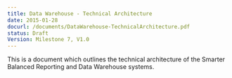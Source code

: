 ```yaml
---
title: Data Warehouse - Technical Architecture 
date: 2015-01-28
docurl: /documents/DataWarehouse-TechnicalArchitecture.pdf
status: Draft
Version: Milestone 7, V1.0
---
```

This is a document which outlines the technical architecture of the Smarter Balanced Reporting and Data Warehouse systems.
